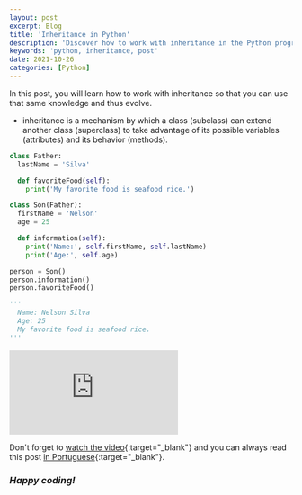 ```yaml
---
layout: post
excerpt: Blog
title: 'Inheritance in Python'
description: 'Discover how to work with inheritance in the Python programming language. Get answers to your questions with the theory and examples presented.'
keywords: 'python, inheritance, post'
date: 2021-10-26
categories: [Python]
---
```


In this post, you will learn how to work with inheritance so that you can use that same knowledge and thus evolve.

- inheritance is a mechanism by which a class (subclass) can extend another class (superclass) to take advantage of its possible variables (attributes) and its behavior (methods).

```python
class Father:
  lastName = 'Silva'

  def favoriteFood(self):
    print('My favorite food is seafood rice.')

class Son(Father):
  firstName = 'Nelson'
  age = 25

  def information(self):
    print('Name:', self.firstName, self.lastName)
    print('Age:', self.age)

person = Son()
person.information()
person.favoriteFood()

'''
  Name: Nelson Silva
  Age: 25
  My favorite food is seafood rice.
'''
```

<div class="video-container">
  <iframe src="https://www.youtube.com/embed/7cVfMDDAk64" frameborder="0" allowfullscreen></iframe>
</div>

Don't forget to [watch the video](https://youtu.be/7cVfMDDAk64){:target="\_blank"} and you can always read this post [in Portuguese](https://caffeinealgorithm.com/blog/20211026/heranca-em-python/){:target="\_blank"}.

### _Happy coding!_
